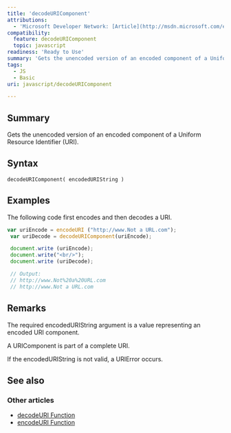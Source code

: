 ```yaml
---
title: 'decodeURIComponent'
attributions:
  - 'Microsoft Developer Network: [Article](http://msdn.microsoft.com/en-us/library/ie/91b80x6x(v=vs.94).aspx)'
compatibility:
  feature: decodeURIComponent
  topic: javascript
readiness: 'Ready to Use'
summary: 'Gets the unencoded version of an encoded component of a Uniform Resource Identifier (URI).'
tags:
  - JS
  - Basic
uri: javascript/decodeURIComponent

---
```

## Summary

Gets the unencoded version of an encoded component of a Uniform Resource Identifier (URI).

## Syntax

    decodeURIComponent( encodedURIString )

## Examples

The following code first encodes and then decodes a URI.

``` js
var uriEncode = encodeURI ("http://www.Not a URL.com");
 var uriDecode = decodeURIComponent(uriEncode);

 document.write (uriEncode);
 document.write("<br/>");
 document.write (uriDecode);

 // Output:
 // http://www.Not%20a%20URL.com
 // http://www.Not a URL.com
```

## Remarks

The required encodedURIString argument is a value representing an encoded URI component.

A URIComponent is part of a complete URI.

If the encodedURIString is not valid, a URIError occurs.

## See also

### Other articles

-   [decodeURI Function](/javascript/decodeURI)
-   [encodeURI Function](/javascript/encodeURI)

